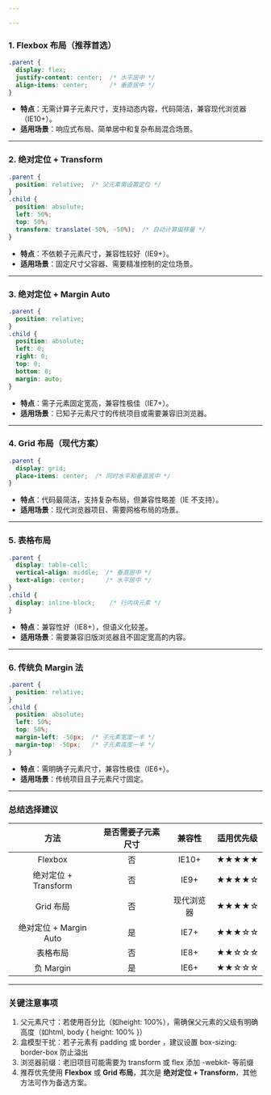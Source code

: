```yaml
---

---
```


### 1. Flexbox 布局（推荐首选）

```css
.parent {
  display: flex;
  justify-content: center;  /* 水平居中 */
  align-items: center;      /* 垂直居中 */
}
```

- **特点**：无需计算子元素尺寸，支持动态内容，代码简洁，兼容现代浏览器（IE10+）。
- **适用场景**：响应式布局、简单居中和复杂布局混合场景。

------

### 2. 绝对定位 + Transform

```css
.parent {
  position: relative;  /* 父元素需设置定位 */
}
.child {
  position: absolute;
  left: 50%;
  top: 50%;
  transform: translate(-50%, -50%);  /* 自动计算偏移量 */
}
```

- **特点**：不依赖子元素尺寸，兼容性较好（IE9+）。
- **适用场景**：固定尺寸父容器、需要精准控制的定位场景。

------

### 3. 绝对定位 + Margin Auto

```css
.parent {
  position: relative;
}
.child {
  position: absolute;
  left: 0;
  right: 0;
  top: 0;
  bottom: 0;
  margin: auto;
}
```

- **特点**：需子元素固定宽高，兼容性极佳（IE7+）。
- **适用场景**：已知子元素尺寸的传统项目或需要兼容旧浏览器。

------

### 4. Grid 布局（现代方案）

```css
.parent {
  display: grid;
  place-items: center;  /* 同时水平和垂直居中 */
}
```

- **特点**：代码最简洁，支持复杂布局，但兼容性略差（IE 不支持）。
- **适用场景**：现代浏览器项目、需要网格布局的场景。

------

### 5. 表格布局

```css
.parent {
  display: table-cell;
  vertical-align: middle;  /* 垂直居中 */
  text-align: center;      /* 水平居中 */
}
.child {
  display: inline-block;    /* 行内块元素 */
}
```

- **特点**：兼容性好（IE8+），但语义化较差。
- **适用场景**：需要兼容旧版浏览器且不固定宽高的内容。

------

### 6. 传统负 Margin 法

```css
.parent {
  position: relative;
}
.child {
  position: absolute;
  left: 50%;
  top: 50%;
  margin-left: -50px;  /* 子元素宽度一半 */
  margin-top: -50px;   /* 子元素高度一半 */
}
```

- **特点**：需明确子元素尺寸，兼容性极佳（IE6+）。
- **适用场景**：传统项目且子元素尺寸固定。

------

### **总结选择建议**

|          方法          | 是否需要子元素尺寸 |   兼容性   | 适用优先级 |
| :--------------------: | :----------------: | :--------: | :--------: |
|        Flexbox         |         否         |   IE10+    |   ★★★★★    |
|  绝对定位 + Transform  |         否         |    IE9+    |   ★★★★☆    |
|       Grid 布局        |         否         | 现代浏览器 |   ★★★★☆    |
| 绝对定位 + Margin Auto |         是         |    IE7+    |   ★★★☆☆    |
|        表格布局        |         否         |    IE8+    |   ★★☆☆☆    |
|       负 Margin        |         是         |    IE6+    |   ★★☆☆☆    |

------

### **关键注意事项**

1. 父元素尺寸：若使用百分比（如height: 100%），需确保父元素的父级有明确高度（如html, body { height: 100% }）
2. 盒模型干扰：若子元素有 padding 或 border ，建议设置 box-sizing: border-box 防止溢出
3. 浏览器前缀：老旧项目可能需要为 transform 或 flex 添加 -webkit- 等前缀
4. 推荐优先使用 **Flexbox** 或 **Grid 布局**，其次是 **绝对定位 + Transform**，其他方法可作为备选方案。